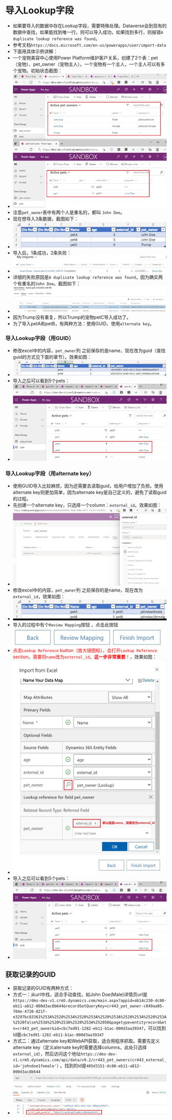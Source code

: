 # 导入Lookup字段
+ 如果要导入的数据中存在Lookup字段，需要特殊处理。Dataverse会到现有的数据中查找，如果能找到唯一行，则可以导入成功，如果找到多行，则报错`A duplicate lookup reference was found`。
+ 参考文档`https://docs.microsoft.com/en-us/powerapps/user/import-data`
+ 下面用具体示例讲解：
+ 一个宠物美容中心使用Power Platform维护客户关系，创建了2个表：pet（宠物）、pet_owner（宠物主人）。一个宠物有一个主人，一个主人可以有多个宠物。初始状态截图：
+ ![](imgs/20-Lookup-pet-pet_owner.jpg)
+ 注意`pet_owner`表中有两个人是重名的，都叫 `John Doe`。
+ 现在想导入3条数据，截图如下：
+ ![](imgs/21-excel-content-with-duplicate-name.jpg)
+ 导入后，1条成功，2条失败：
+ ![](imgs/22-import-status-1success-2fail.jpg)
+ 详细的失败原因是`A duplicate lookup reference was found`，因为确实两个有重名的`John Doe`。截图如下：
+ ![](imgs/23-fail-reason.jpg)
+ 因为Trump没有重复，所以Trump的宠物petC导入成功了。
+ 为了导入petA和petB，有两种方法：使用GUID、使用`alternate key`。

### 导入Lookup字段（用GUID）
+ 修改excel中的内容，`pet_owner`列 之前保存的是name，现在改为guid（查找guid的方式见下面的章节）。效果如图：
+ ![](imgs/25-excel-with-guid.jpg)
+ 导入之后可以看到5个pets：
+ ![](imgs/26-after-import.jpg)

### 导入Lookup字段（用alternate key）
+ 使用GUID导入比较麻烦，因为还需要去读取guid，给用户增加了负担。使用alternate key则更加简单，因为alternate key是自己定义的，避免了读取guid的过程。
+ 先创建一个alternate key，只选择一个column：`external_id`。效果如图：
+ ![](imgs/42-alternate-key-external_id.jpg)
+ 修改excel中的内容，`pet_owner`列 之前保存的是name，现在改为`external_id`，效果如图：
+ ![](imgs/43-excel-change-name-to-external-id.jpg)
+ 导入的过程中有个`Review Mapping`按钮 ，点击此按钮 ![](imgs/45-review-mapping-button.jpg)
+ <span style="color:red">点击`Lookup Reference` button（放大镜图标），会打开`Lookup Reference` section，需要将`name`改为`external_id`。**这一步非常重要**！</span>，效果如图：
+ ![](imgs/44-review-mapping.jpg)
+ 导入之后可以看到5个pets：
+ ![](imgs/26-after-import.jpg)

## 获取记录的GUID
+ 获取记录的GUID有两种方式：
+ 方式一：从url中找，适合手动查找，如John Doe(Male)详情页url是 `https://dms-dev-v1.crm5.dynamics.com/main.aspx?appid=ab14c230-dc80-eb11-a812-000d3ac8b644&recordSetQueryKey=cr443_pet_owner-c049aa05-704e-4720-821f-e3297bc83361%253A%2520%253A%2520%253A%2520%253A%2520%253A%2520%253A%2520false%253A%2520%253A%2520%253A%252050&pagetype=entityrecord&etn=cr443_pet_owner&id=cbc7ed91-1282-eb11-b1ac-000d3aa39347`，可以找到id是`cbc7ed91-1282-eb11-b1ac-000d3aa39347` 
+ 方式二：通过alternate key和WebAPI获取，适合用程序抓取。需要先定义alternate key（定义alernate key时需要选择columns，此处只选择`external_id`），然后访问这个地址`https://dms-dev-v1.crm5.dynamics.com/api/data/v9.2/cr443_pet_owners(cr443_external_id='johndoe1female')` 。找到的id是`405d3151-dc80-eb11-a812-000d3ac8b644`
+ ![](imgs/24-postman-webapi.jpg)


